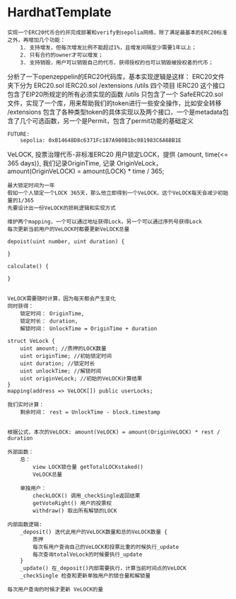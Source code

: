 # HardhatTemplate
    实现一个ERC20代币合约并完成部署和verify到sepolia网络，除了满足最基本的ERC20标准之外，再增加几个功能：
        1. 支持增发，但每次增发比例不能超过1%，且增发间隔至少需要1年以上；
        2. 只有合约的owner才可以增发；
        3. 支持销毁，用户可以销毁自己的代币，获得授权的也可以销毁被授权者的代币；

分析了一下openzeppelin的ERC20代码库，基本实现逻辑是这样：
    ERC20文件夹下分为
        ERC20.sol 
        IERC20.sol 
        /extensions 
        /utils 
    四个项目
        IERC20 这个接口包含了EIP20所规定的所有必须实现的函数
        /utils 只包含了一个 SafeERC20.sol 文件，实现了一个库，用来帮助我们的token进行一些安全操作，比如安全转移
        /extensions 包含了各种类型token的具体实现以及两个接口，一个是metadata包含了几个可选函数，另一个是Permit，包含了permit功能的基础定义

    FUTURE:
        sepolia: 0xB14648D8c6371Fc187A980B1bc081983C6A6BB1E


VeLOCK, 投票治理代币-非标准ERC20
    用户锁定LOCK，提供 {amount, time(<= 365 days)}, 我们记录OriginTime, 记录 OriginVeLock， amount(OriginVeLOCK) = amount(LOCK) * time / 365;

    最大锁定时间为一年
    假如一个人锁定一个LOCK 365天，那么他立即得到一个VeLOCK，这个VeLOCK每天会减少初始量的1/365
    先要设计出一份VeLOCK的损耗逻辑和实现方式

    维护两个mapping，一个可以通过地址获得Lock，另一个可以通过序列号获得Lock
    每次更新当前用户的VeLOCK时都要更新VeLOCK总量

    depoist(uint number, uint duration) {

    }

    calculate() {

    }


    VeLOCK需要随时计算，因为每天都会产生变化
    同时获得：
        锁定时间： OriginTime,
        锁定时长： duration,
        解锁时间： UnlockTime = OriginTime + duration

    struct VeLock {
        uint amount; //质押的LOCK数量
        uint originTime; //初始锁定时间
        uint duration; //锁定时长
        uint unlockTime; //解锁时间
        uint originVeLock; //初始的VeLOCK计算结果
    }
    mapping(address => VeLOCK[]) public userLocks;

    我们实时计算：
        剩余时间： rest = UnlockTime - block.timestamp


    根据公式，本次的VeLOCK: amount(VeLOCK) = amount(OriginVeLOCK) * rest / duration

    外部函数：
        总： 
            view LOCK锁仓量 getTotalLOCKstaked()
            VeLOCK总量

        单独用户：
            checkLOCK() 调用_checkSingle返回结果  
            getVoteRight() 用户的投票权       
            withdraw() 取出所有解锁的LOCK

    内部函数逻辑:
        _deposit() 迭代此用户的VeLOCK数量和总的VeLOCK数量 {
            质押
            每次有用户查询自己的VeLOCK和投票比重的时候执行_update
            每次查询totalVeLock的时候要执行_update
        }
        _update() 在_deposit()内部需要执行，计算当前时间点的VeLOCK
        _checkSingle 检查和更新单独用户的锁仓量和解锁量

    每次用户查询的时候才更新 VeLOCK的量
